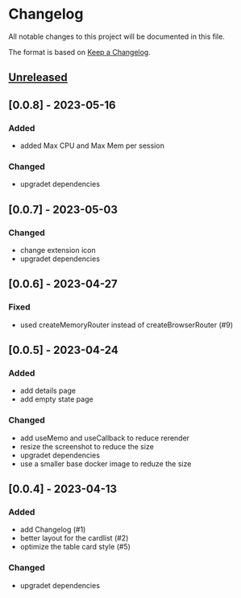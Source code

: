 # Changelog

All notable changes to this project will be documented in this file.

The format is based on [Keep a Changelog](https://keepachangelog.com/en/1.0.0/).

## [Unreleased]

## [0.0.8] - 2023-05-16

### Added

- added Max CPU and Max Mem per session

### Changed

- upgradet dependencies

## [0.0.7] - 2023-05-03

### Changed

- change extension icon
- upgradet dependencies

## [0.0.6] - 2023-04-27

### Fixed

- used createMemoryRouter instead of createBrowserRouter (#9)

## [0.0.5] - 2023-04-24

### Added

- add details page
- add empty state page

### Changed

- add useMemo and useCallback to reduce rerender
- resize the screenshot to reduce the size
- upgradet dependencies
- use a smaller base docker image to reduze the size

## [0.0.4] - 2023-04-13

### Added

- add Changelog (#1)
- better layout for the cardlist (#2)
- optimize the table card style (#5)

### Changed

- upgradet dependencies

[unreleased]: https://github.com/Julian-B90/tachometer/compare/v0.0.4...HEAD